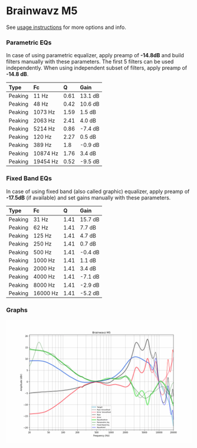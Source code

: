 # Brainwavz M5
See [usage instructions](https://github.com/jaakkopasanen/AutoEq#usage) for more options and info.

### Parametric EQs
In case of using parametric equalizer, apply preamp of **-14.8dB** and build filters manually
with these parameters. The first 5 filters can be used independently.
When using independent subset of filters, apply preamp of **-14.8 dB**.

| Type    | Fc       |    Q | Gain    |
|:--------|:---------|:-----|:--------|
| Peaking | 11 Hz    | 0.61 | 13.1 dB |
| Peaking | 48 Hz    | 0.42 | 10.6 dB |
| Peaking | 1073 Hz  | 1.59 | 1.5 dB  |
| Peaking | 2063 Hz  | 2.41 | 4.0 dB  |
| Peaking | 5214 Hz  | 0.86 | -7.4 dB |
| Peaking | 120 Hz   | 2.27 | 0.5 dB  |
| Peaking | 389 Hz   | 1.8  | -0.9 dB |
| Peaking | 10874 Hz | 1.76 | 3.4 dB  |
| Peaking | 19454 Hz | 0.52 | -9.5 dB |

### Fixed Band EQs
In case of using fixed band (also called graphic) equalizer, apply preamp of **-17.5dB**
(if available) and set gains manually with these parameters.

| Type    | Fc       |    Q | Gain    |
|:--------|:---------|:-----|:--------|
| Peaking | 31 Hz    | 1.41 | 15.7 dB |
| Peaking | 62 Hz    | 1.41 | 7.7 dB  |
| Peaking | 125 Hz   | 1.41 | 4.7 dB  |
| Peaking | 250 Hz   | 1.41 | 0.7 dB  |
| Peaking | 500 Hz   | 1.41 | -0.4 dB |
| Peaking | 1000 Hz  | 1.41 | 1.1 dB  |
| Peaking | 2000 Hz  | 1.41 | 3.4 dB  |
| Peaking | 4000 Hz  | 1.41 | -7.1 dB |
| Peaking | 8000 Hz  | 1.41 | -2.9 dB |
| Peaking | 16000 Hz | 1.41 | -5.2 dB |

### Graphs
![](./Brainwavz%20M5.png)